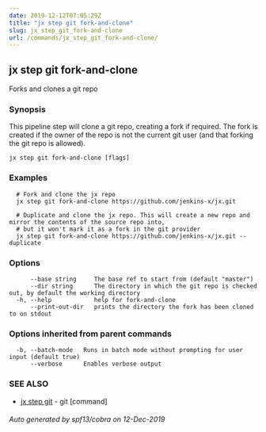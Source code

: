 ```yaml
---
date: 2019-12-12T07:05:29Z
title: "jx step git fork-and-clone"
slug: jx_step_git_fork-and-clone
url: /commands/jx_step_git_fork-and-clone/
---
```

## jx step git fork-and-clone

Forks and clones a git repo

### Synopsis

This pipeline step will clone a git repo, creating a fork if required. The fork is created if the owner of the repo is not the current git user (and that forking the git repo is allowed).

```
jx step git fork-and-clone [flags]
```

### Examples

```
  # Fork and clone the jx repo
  jx step git fork-and-clone https://github.com/jenkins-x/jx.git
  
  # Duplicate and clone the jx repo. This will create a new repo and mirror the contents of the source repo into,
  # but it won't mark it as a fork in the git provider
  jx step git fork-and-clone https://github.com/jenkins-x/jx.git --duplicate
```

### Options

```
      --base string     The base ref to start from (default "master")
      --dir string      The directory in which the git repo is checked out, by default the working directory
  -h, --help            help for fork-and-clone
      --print-out-dir   prints the directory the fork has been cloned to on stdout
```

### Options inherited from parent commands

```
  -b, --batch-mode   Runs in batch mode without prompting for user input (default true)
      --verbose      Enables verbose output
```

### SEE ALSO

* [jx step git](/commands/jx_step_git/)	 - git [command]

###### Auto generated by spf13/cobra on 12-Dec-2019
